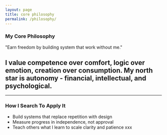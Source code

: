 ```yaml
---
layout: page
title: core philosophy
permalink: /philosophy/
---
```


### My Core Philosophy
"Earn freedom by building system that work without me."

I value competence over comfort, logic over emotion, creation over consumption.
My north star is autonomy - financial, intellectual, and psychological.
--- 
---
### How I Search To Apply It
- Build systems that replace  repetition with design
- Measure progress in independence, not approval
- Teach others what I learn to scale clarity and patience   xxx
